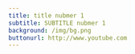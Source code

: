 ```yaml
---
title: title nubmer 1
subtitle: SUBTITLE nubmer 1
background: /img/bg.png
buttonurl: http://www.youtube.com
---
```

